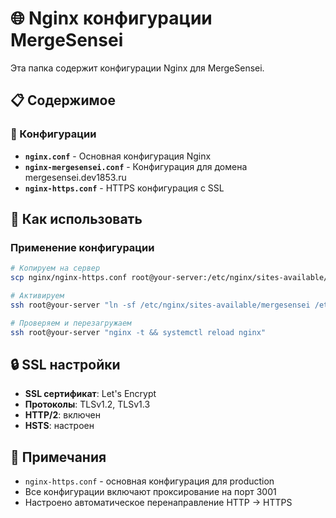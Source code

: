 # 🌐 Nginx конфигурации MergeSensei

Эта папка содержит конфигурации Nginx для MergeSensei.

## 📋 Содержимое

### 🔧 Конфигурации
- **`nginx.conf`** - Основная конфигурация Nginx
- **`nginx-mergesensei.conf`** - Конфигурация для домена mergesensei.dev1853.ru
- **`nginx-https.conf`** - HTTPS конфигурация с SSL

## 🚀 Как использовать

### Применение конфигурации
```bash
# Копируем на сервер
scp nginx/nginx-https.conf root@your-server:/etc/nginx/sites-available/mergesensei

# Активируем
ssh root@your-server "ln -sf /etc/nginx/sites-available/mergesensei /etc/nginx/sites-enabled/"

# Проверяем и перезагружаем
ssh root@your-server "nginx -t && systemctl reload nginx"
```

## 🔒 SSL настройки

- **SSL сертификат**: Let's Encrypt
- **Протоколы**: TLSv1.2, TLSv1.3
- **HTTP/2**: включен
- **HSTS**: настроен

## 📝 Примечания

- `nginx-https.conf` - основная конфигурация для production
- Все конфигурации включают проксирование на порт 3001
- Настроено автоматическое перенаправление HTTP → HTTPS
